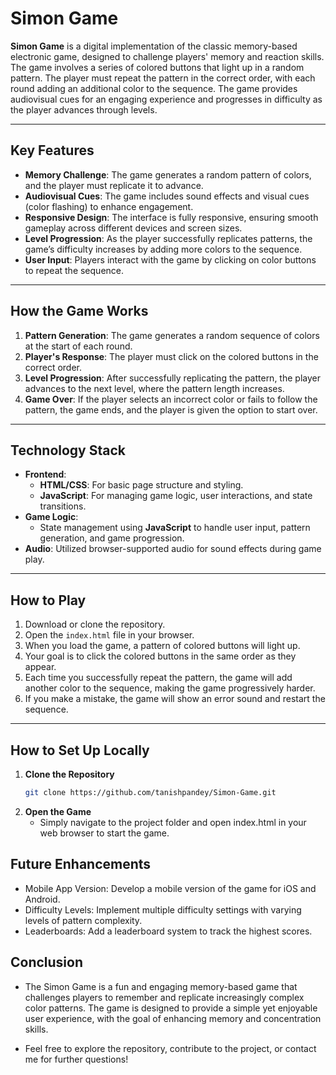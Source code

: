 # Simon Game

**Simon Game** is a digital implementation of the classic memory-based electronic game, designed to challenge players' memory and reaction skills. The game involves a series of colored buttons that light up in a random pattern. The player must repeat the pattern in the correct order, with each round adding an additional color to the sequence. The game provides audiovisual cues for an engaging experience and progresses in difficulty as the player advances through levels.

---

## Key Features

- **Memory Challenge**: The game generates a random pattern of colors, and the player must replicate it to advance.
- **Audiovisual Cues**: The game includes sound effects and visual cues (color flashing) to enhance engagement.
- **Responsive Design**: The interface is fully responsive, ensuring smooth gameplay across different devices and screen sizes.
- **Level Progression**: As the player successfully replicates patterns, the game’s difficulty increases by adding more colors to the sequence.
- **User Input**: Players interact with the game by clicking on color buttons to repeat the sequence.

---

## How the Game Works

1. **Pattern Generation**: The game generates a random sequence of colors at the start of each round.
2. **Player's Response**: The player must click on the colored buttons in the correct order.
3. **Level Progression**: After successfully replicating the pattern, the player advances to the next level, where the pattern length increases.
4. **Game Over**: If the player selects an incorrect color or fails to follow the pattern, the game ends, and the player is given the option to start over.

---

## Technology Stack

- **Frontend**:  
  - **HTML/CSS**: For basic page structure and styling.
  - **JavaScript**: For managing game logic, user interactions, and state transitions.
- **Game Logic**:  
  - State management using **JavaScript** to handle user input, pattern generation, and game progression.
- **Audio**: Utilized browser-supported audio for sound effects during game play.

---

## How to Play

1. Download or clone the repository.
2. Open the `index.html` file in your browser.
3. When you load the game, a pattern of colored buttons will light up.
4. Your goal is to click the colored buttons in the same order as they appear.
5. Each time you successfully repeat the pattern, the game will add another color to the sequence, making the game progressively harder.
6. If you make a mistake, the game will show an error sound and restart the sequence.

---

## How to Set Up Locally

1. **Clone the Repository**  
     ```bash
     git clone https://github.com/tanishpandey/Simon-Game.git
2. **Open the Game**
   - Simply navigate to the project folder and open index.html in your web browser to start the game.
  
## Future Enhancements
  - Mobile App Version: Develop a mobile version of the game for iOS and Android.
  - Difficulty Levels: Implement multiple difficulty settings with varying levels of pattern complexity.
  - Leaderboards: Add a leaderboard system to track the highest scores.
## Conclusion
  - The Simon Game is a fun and engaging memory-based game that challenges players to remember and replicate increasingly complex color patterns. The game is designed to provide a simple yet enjoyable user experience, with the goal of enhancing memory and concentration skills.

  - Feel free to explore the repository, contribute to the project, or contact me for further questions!

